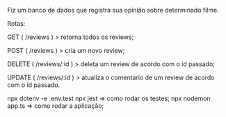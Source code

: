 Fiz um banco de dados que registra sua opinião sobre determinado filme.

Rotas:

GET ( /reviews ) > retorna todos os reviews;

POST ( /reviews ) > cria um novo review;

DELETE ( /reviews/:id ) > deleta um review de acordo com o id passado;

UPDATE ( /reviews/:id ) > atualiza o comentario de um review de acordo com o id passado.


npx dotenv -e .env.test npx jest => como rodar os testes;
npx nodemon app.ts => como rodar a aplicação;
